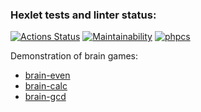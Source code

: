 ### Hexlet tests and linter status:
[![Actions Status](https://github.com/pavelkond/php-project-lvl1/workflows/hexlet-check/badge.svg)](https://github.com/pavelkond/php-project-lvl1/actions)
[![Maintainability](https://api.codeclimate.com/v1/badges/a99a88d28ad37a79dbf6/maintainability)](https://codeclimate.com/github/codeclimate/codeclimate/maintainability)
[![phpcs](https://github.com/pavelkond/php-project-lvl1/actions/workflows/workflow.yml/badge.svg?branch=main)](https://github.com/pavelkond/php-project-lvl1/actions/workflows/workflow.yml)

Demonstration of brain games:  
- [brain-even](https://asciinema.org/a/jUBXpogF17Z437CDNjfo9hg5x)
- [brain-calc](https://asciinema.org/a/WlbQWcGE2Q3ZqDq53Lrfd4T2R)
- [brain-gcd](https://asciinema.org/a/zcgol0xx30IT1bAUOog9ejnvF)